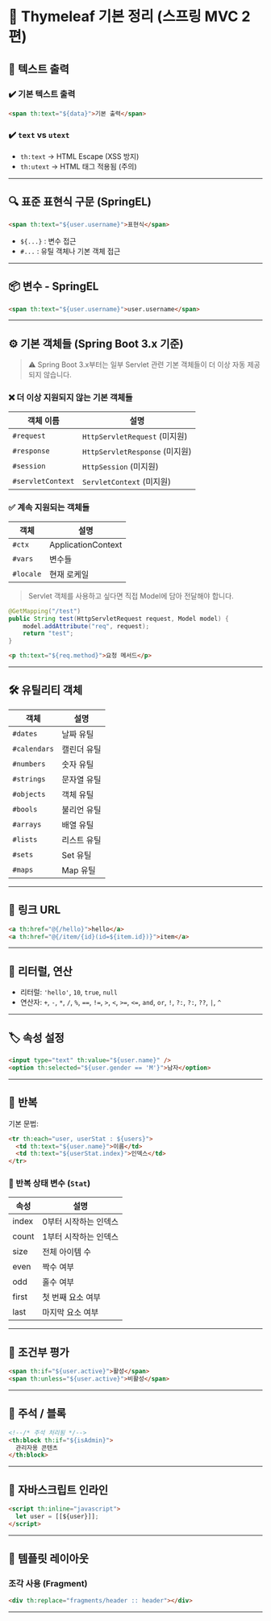 # 🌿 Thymeleaf 기본 정리 (스프링 MVC 2편)

## 📝 텍스트 출력

### ✔️ 기본 텍스트 출력
```html
<span th:text="${data}">기본 출력</span>
```

### ✔️ `text` vs `utext`
- `th:text` → HTML Escape (XSS 방지)
- `th:utext` → HTML 태그 적용됨 (주의)

---

## 🔍 표준 표현식 구문 (SpringEL)

```html
<span th:text="${user.username}">표현식</span>
```

- `${...}` : 변수 접근
- `#...` : 유틸 객체나 기본 객체 접근

---

## 📦 변수 - SpringEL
```html
<span th:text="${user.username}">user.username</span>
```

---

## ⚙️ 기본 객체들 (Spring Boot 3.x 기준)

> ⚠️ Spring Boot 3.x부터는 일부 Servlet 관련 기본 객체들이 더 이상 자동 제공되지 않습니다.

### ❌ 더 이상 지원되지 않는 기본 객체들

| 객체 이름 | 설명 |
|-----------|------|
| `#request` | `HttpServletRequest` (미지원) |
| `#response` | `HttpServletResponse` (미지원) |
| `#session` | `HttpSession` (미지원) |
| `#servletContext` | `ServletContext` (미지원) |

### ✅ 계속 지원되는 객체들

| 객체 | 설명 |
|------|------|
| `#ctx` | ApplicationContext |
| `#vars` | 변수들 |
| `#locale` | 현재 로케일 |

> Servlet 객체를 사용하고 싶다면 직접 Model에 담아 전달해야 합니다.

```java
@GetMapping("/test")
public String test(HttpServletRequest request, Model model) {
    model.addAttribute("req", request);
    return "test";
}
```

```html
<p th:text="${req.method}">요청 메서드</p>
```


---

## 🛠️ 유틸리티 객체

| 객체 | 설명 |
|------|------|
| `#dates` | 날짜 유틸 |
| `#calendars` | 캘린더 유틸 |
| `#numbers` | 숫자 유틸 |
| `#strings` | 문자열 유틸 |
| `#objects` | 객체 유틸 |
| `#bools` | 불리언 유틸 |
| `#arrays` | 배열 유틸 |
| `#lists` | 리스트 유틸 |
| `#sets` | Set 유틸 |
| `#maps` | Map 유틸 |

---

## 🔗 링크 URL
```html
<a th:href="@{/hello}">hello</a>
<a th:href="@{/item/{id}(id=${item.id})}">item</a>
```

---

## 🔢 리터럴, 연산
- 리터럴: `'hello'`, `10`, `true`, `null`
- 연산자: `+`, `-`, `*`, `/`, `%`, `==`, `!=`, `>`, `<`, `>=`, `<=`, `and`, `or`, `!`, `?:`, `?:`, `??`, `|`, `^`

---

## 🏷️ 속성 설정

```html
<input type="text" th:value="${user.name}" />
<option th:selected="${user.gender == 'M'}">남자</option>
```

---

## 🔁 반복

기본 문법:
```html
<tr th:each="user, userStat : ${users}">
  <td th:text="${user.name}">이름</td>
  <td th:text="${userStat.index}">인덱스</td>
</tr>
```

### 🔄 반복 상태 변수 (`Stat`)

| 속성    | 설명                 |
|---------|----------------------|
| index   | 0부터 시작하는 인덱스 |
| count   | 1부터 시작하는 인덱스 |
| size    | 전체 아이템 수        |
| even    | 짝수 여부             |
| odd     | 홀수 여부             |
| first   | 첫 번째 요소 여부     |
| last    | 마지막 요소 여부     |

---

## 🧩 조건부 평가

```html
<span th:if="${user.active}">활성</span>
<span th:unless="${user.active}">비활성</span>
```

---

## 💬 주석 / 블록

```html
<!--/* 주석 처리됨 */-->
<th:block th:if="${isAdmin}">
  관리자용 콘텐츠
</th:block>
```

---

## 🧠 자바스크립트 인라인

```html
<script th:inline="javascript">
  let user = [[${user}]];
</script>
```

---

## 🧱 템플릿 레이아웃

### 조각 사용 (Fragment)
```html
<div th:replace="fragments/header :: header"></div>
```
---

